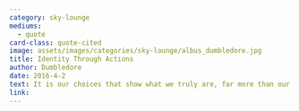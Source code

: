 ```yaml
---
category: sky-lounge
mediums:
  - quote
card-class: quote-cited
image: assets/images/categories/sky-lounge/albus_dumbledore.jpg
title: Identity Through Actions
author: Dumbledore
date: 2016-4-2
text: It is our choices that show what we truly are, far more than our abilities.
link:
---
```

